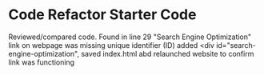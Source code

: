 # Code Refactor Starter Code
Reviewed/compared code. Found in line 29 "Search Engine Optimization" link on webpage was missing unique identifier (ID) added     <div id="search-engine-optimization", saved index.html abd relaunched website to confirm link was functioning